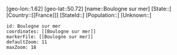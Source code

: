 ﻿---
location: [50.72,1.62]
mapzoom: [7,12] 
mapmarker: city 
type: City
tags:
- geo/City


SpocWebEntityId: 29296
isDeleted: false
confidential: public

---
[geo-lon::1.62]
[geo-lat::50.72]
[name::Boulogne sur mer]
[State::]
[Country::[[France]]]
[StateId::]
[Population::]
[Unknown::]


```leaflet
id: Boulogne sur mer
coordinates: [[Boulogne sur mer]]
markerFile: [[Boulogne sur mer]]
defaultZoom: 11 
maxZoom: 18
```
